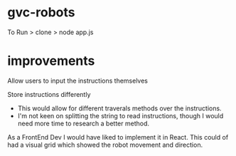 # gvc-robots

To Run > clone > node app.js

# improvements

Allow users to input the instructions themselves

Store instructions differently
 - This would allow for different traverals methods over the instructions.
 - I'm not keen on splitting the string to read instructions, though I would need more time to research a better method.
    
As a FrontEnd Dev I would have liked to implement it in React. This could of had a visual grid which showed the robot movement and direction.
